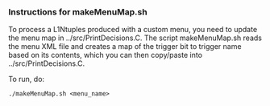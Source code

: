 ### Instructions for makeMenuMap.sh

To process a L1Ntuples produced with a custom menu, you need to update the menu map in ../src/PrintDecisions.C. The script makeMenuMap.sh reads the menu XML file and creates a map of the trigger bit to trigger name based on its contents, which you can then copy/paste into ../src/PrintDecisions.C.

To run, do:

```
./makeMenuMap.sh <menu_name>
```

